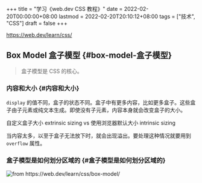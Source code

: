 +++
title = "学习《web.dev CSS 教程》"
date = 2022-02-20T00:00:00+08:00
lastmod = 2022-02-20T20:10:12+08:00
tags = ["技术", "CSS"]
draft = false
+++

<https://web.dev/learn/css/>


## Box Model 盒子模型 {#box-model-盒子模型}

> 盒子模型是 CSS 的核心。


### 内容和大小 {#内容和大小}

`display` 的值不同，盒子的状态不同。盒子中有更多内容，比如更多盒子。这些盒子由子元素或纯文本生成。即使没有子元素，内容本身就会改变盒子的大小。

自定义盒子大小 extrinsic sizing vs 使用浏览器默认大小 intrinsic sizing

当内容太多，以至于盒子无法放下时，就会出现溢出。要处理这种情况就要用到 `overflow` 属性。


### 盒子模型是如何划分区域的 {#盒子模型是如何划分区域的}

![](/web-dev-css-box-model-1.svg "from https://web.dev/learn/css/box-model/")